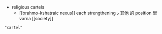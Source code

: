 - religious cartels
	- [[brahmo-kshatraic nexus]] each strengthening د  其他 的 position 里 varna [[society]]

```query
"cartel"
```